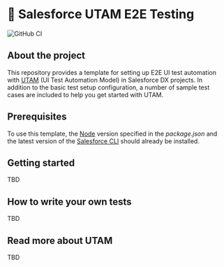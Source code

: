 # 🧪 Salesforce UTAM E2E Testing

![GitHub CI](https://github.com/svierk/salesforce-utam-e2e-testing/actions/workflows/ci.yaml/badge.svg)

## About the project

This repository provides a template for setting up E2E UI test automation with [UTAM](https://utam.dev/) (UI Test Automation Model) in Salesforce DX projects.
In addition to the basic test setup configuration, a number of sample test cases are included to help you get started with UTAM.

## Prerequisites

To use this template, the [Node](https://nodejs.org/en/) version specified in the _package.json_ and the latest version of the [Salesforce CLI](https://developer.salesforce.com/tools/sfdxcli) should already be installed.

## Getting started

TBD

## How to write your own tests

TBD

## Read more about UTAM

TBD

